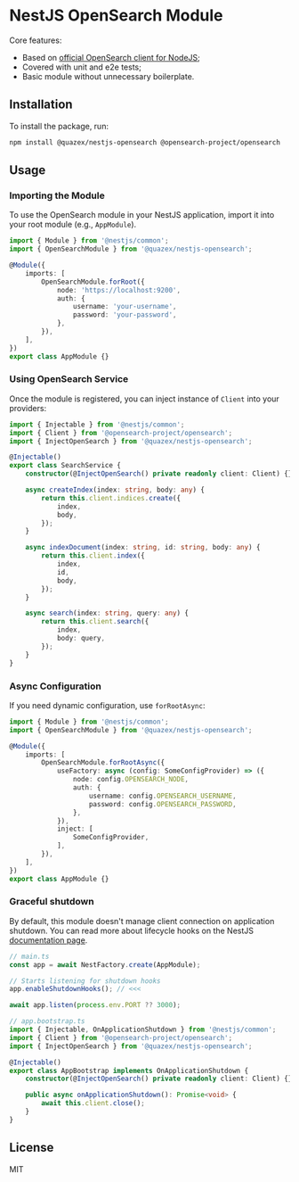 # NestJS OpenSearch Module

Core features:

- Based on [official OpenSearch client for NodeJS](https://github.com/opensearch-project/opensearch-js);
- Covered with unit and e2e tests;
- Basic module without unnecessary boilerplate.

## Installation

To install the package, run:

```sh
npm install @quazex/nestjs-opensearch @opensearch-project/opensearch
```

## Usage

### Importing the Module

To use the OpenSearch module in your NestJS application, import it into your root module (e.g., `AppModule`).

```typescript
import { Module } from '@nestjs/common';
import { OpenSearchModule } from '@quazex/nestjs-opensearch';

@Module({
    imports: [
        OpenSearchModule.forRoot({
            node: 'https://localhost:9200',
            auth: {
                username: 'your-username',
                password: 'your-password',
            },
        }),
    ],
})
export class AppModule {}
```

### Using OpenSearch Service

Once the module is registered, you can inject instance of `Client` into your providers:

```typescript
import { Injectable } from '@nestjs/common';
import { Client } from '@opensearch-project/opensearch';
import { InjectOpenSearch } from '@quazex/nestjs-opensearch';

@Injectable()
export class SearchService {
    constructor(@InjectOpenSearch() private readonly client: Client) {}

    async createIndex(index: string, body: any) {
        return this.client.indices.create({
            index,
            body,
        });
    }

    async indexDocument(index: string, id: string, body: any) {
        return this.client.index({
            index,
            id,
            body,
        });
    }

    async search(index: string, query: any) {
        return this.client.search({
            index,
            body: query,
        });
    }
}
```

### Async Configuration

If you need dynamic configuration, use `forRootAsync`:

```typescript
import { Module } from '@nestjs/common';
import { OpenSearchModule } from '@quazex/nestjs-opensearch';

@Module({
    imports: [
        OpenSearchModule.forRootAsync({
            useFactory: async (config: SomeConfigProvider) => ({
                node: config.OPENSEARCH_NODE,
                auth: {
                    username: config.OPENSEARCH_USERNAME,
                    password: config.OPENSEARCH_PASSWORD,
                },
            }),
            inject: [
                SomeConfigProvider,
            ],
        }),
    ],
})
export class AppModule {}
```

### Graceful shutdown

By default, this module doesn't manage client connection on application shutdown. You can read more about lifecycle hooks on the NestJS [documentation page](https://docs.nestjs.com/fundamentals/lifecycle-events#application-shutdown).

```typescript
// main.ts
const app = await NestFactory.create(AppModule);

// Starts listening for shutdown hooks
app.enableShutdownHooks(); // <<<

await app.listen(process.env.PORT ?? 3000);
```

```typescript
// app.bootstrap.ts
import { Injectable, OnApplicationShutdown } from '@nestjs/common';
import { Client } from '@opensearch-project/opensearch';
import { InjectOpenSearch } from '@quazex/nestjs-opensearch';

@Injectable()
export class AppBootstrap implements OnApplicationShutdown {
    constructor(@InjectOpenSearch() private readonly client: Client) {}

    public async onApplicationShutdown(): Promise<void> {
        await this.client.close();
    }
}
```

## License

MIT

